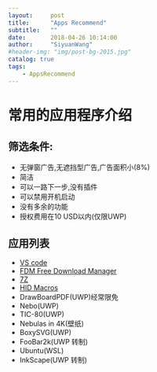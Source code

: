 ```yaml
---
layout:     post
title:      "Apps Recommend" 
subtitle:   ""
date:       2018-04-26 10:14:00
author:     "SiyuanWang"
#header-img: "img/post-bg-2015.jpg"
catalog: true
tags:
    - AppsRecommend
---
```


# 常用的应用程序介绍
## 筛选条件:
- 无弹窗广告,无遮挡型广告,广告面积小(8%)
- 简洁
- 可以一路下一步,没有插件
- 可以禁用开机启动
- 没有多余的功能
- 授权费用在10 USD以内(仅限UWP)

## 应用列表
- [VS code](https://code.visualstudio.com/docs/setup/setup-overview) 
- [FDM Free Download Manager](http://www.freedownloadmanager.org/)
- [7Z](https://www.7-zip.org/)
- [HID Macros](http://www.hidmacros.eu/)
- DrawBoardPDF(UWP)经常限免
- Nebo(UWP)
- TIC-80(UWP)
- Nebulas in 4K(壁纸)
- BoxySVG(UWP)
- FooBar2k(UWP 转制)
- Ubuntu(WSL) 
- InkScape(UWP 转制)

